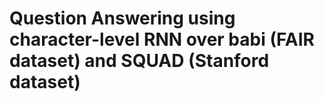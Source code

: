 # Question Answering using character-level RNN over babi (FAIR dataset) and SQUAD (Stanford dataset)

